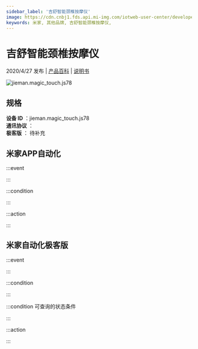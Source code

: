 ```yaml
---
sidebar_label: '吉舒智能颈椎按摩仪'
image: https://cdn.cnbj1.fds.api.mi-img.com/iotweb-user-center/developer_1678870951510xp96lRpc.png?GalaxyAccessKeyId=AKVGLQWBOVIRQ3XLEW&Expires=9223372036854775807&Signature=bBRGHViXNmWLaz5KJ+Tkd6saI1U=
keywords: 米家, 其他品牌, 吉舒智能颈椎按摩仪, 
---
```

# 吉舒智能颈椎按摩仪

2020/4/27 发布 | [产品百科](https://home.mi.com/webapp/content/baike/product/index.html?model=jieman.magic_touch.js78/) | [说明书](https://home.mi.com/views/introduction.html?model=jieman.magic_touch.js78&region=cn)

![jieman.magic_touch.js78](https://cdn.cnbj1.fds.api.mi-img.com/iotweb-user-center/developer_1678870951510xp96lRpc.png?GalaxyAccessKeyId=AKVGLQWBOVIRQ3XLEW&Expires=9223372036854775807&Signature=bBRGHViXNmWLaz5KJ+Tkd6saI1U=)

## 规格  
> 
**设备 ID** ：jieman.magic_touch.js78  
**通讯协议** ：  
**极客版**  ： 待补充 


## 米家APP自动化  

:::event  

:::

:::condition  

:::

:::action   

:::

## 米家自动化极客版  

:::event  

:::

:::condition  

:::

:::condition 可查询的状态条件  

:::

:::action  

:::

        
